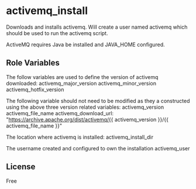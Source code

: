 activemq_install
=========
Downloads and installs activemq. Will create a user named activemq which should be used to run the activemq script.

ActiveMQ requires Java be installed and JAVA_HOME configured. 

Role Variables
--------------

The follow variables are used to define the version of activemq downloaded:
activemq_major_version 
activemq_minor_version
activemq_hotfix_version

The following variable should not need to be modified as they a constructed using the above three version related variables:
activemq_version
activemq_file_name
activemq_download_url: "https://archive.apache.org/dist/activemq/{{ activemq_version }}/{{ activemq_file_name }}"

The location where activemq is installed:
activemq_install_dir

The username created and configured to own the installation
activemq_user

License
-------

Free
